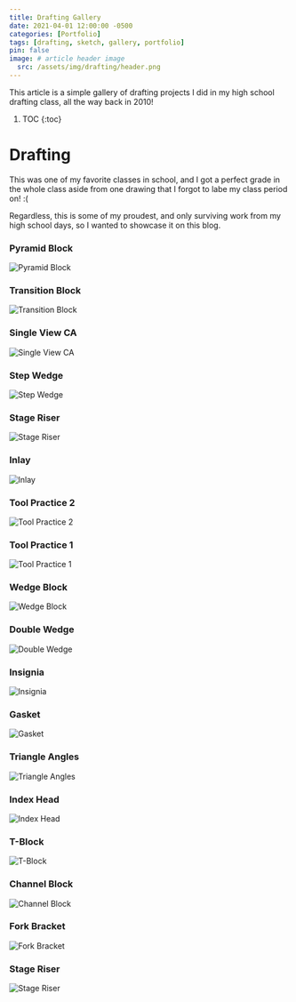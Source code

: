```yaml
---
title: Drafting Gallery
date: 2021-04-01 12:00:00 -0500
categories: [Portfolio]
tags: [drafting, sketch, gallery, portfolio]
pin: false
image: # article header image
  src: /assets/img/drafting/header.png
---
```


This article is a simple gallery of drafting projects I did in my high school drafting class, all the way back in 2010!

1. TOC
{:toc}

# Drafting
This was one of my favorite classes in school, and I got a perfect grade in the whole class aside from one drawing that I forgot to labe my class period on! :(

Regardless, this is some of my proudest, and only surviving work from my high school days, so I wanted to showcase it on this blog.

### Pyramid Block
![Pyramid Block](/assets/img/drafting/IMG_9085.jpeg)

### Transition Block
![Transition Block](/assets/img/drafting/IMG_9086.jpeg)

### Single View CA
![Single View CA](/assets/img/drafting/IMG_9087.jpeg)

### Step Wedge
![Step Wedge](/assets/img/drafting/IMG_9088.jpeg)

### Stage Riser
![Stage Riser](/assets/img/drafting/IMG_9089.jpeg)

### Inlay
![Inlay](/assets/img/drafting/IMG_9090.jpeg)

### Tool Practice 2
![Tool Practice 2](/assets/img/drafting/IMG_9091.jpeg)

### Tool Practice 1
![Tool Practice 1](/assets/img/drafting/IMG_9092.jpeg)

### Wedge Block
![Wedge Block](/assets/img/drafting/IMG_9093.jpeg)

### Double Wedge
![Double Wedge](/assets/img/drafting/IMG_9094.jpeg)

### Insignia
![Insignia](/assets/img/drafting/IMG_9095.jpeg)

### Gasket
![Gasket](/assets/img/drafting/IMG_9096.jpeg)

### Triangle Angles
![Triangle Angles](/assets/img/drafting/IMG_9097.jpeg)

### Index Head
![Index Head](/assets/img/drafting/IMG_9098.jpeg)

### T-Block
![T-Block](/assets/img/drafting/IMG_9099.jpeg)

### Channel Block
![Channel Block](/assets/img/drafting/IMG_9100.jpeg)

### Fork Bracket
![Fork Bracket](/assets/img/drafting/IMG_9101.jpeg)

### Stage Riser
![Stage Riser](/assets/img/drafting/IMG_9102.jpeg)
